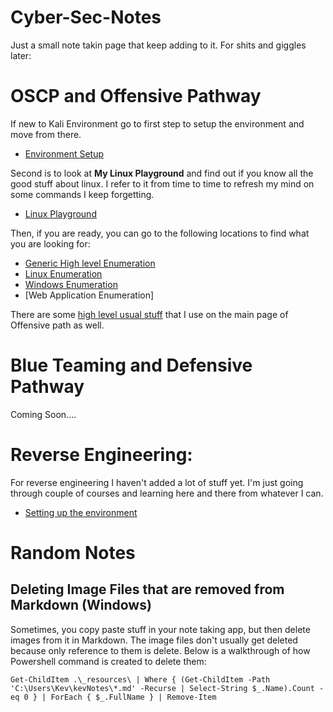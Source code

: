 # Cyber-Sec-Notes

Just a small note takin page that keep adding to it. For shits and giggles later:

# OSCP and Offensive Pathway

If new to Kali Environment go to first step to setup the environment and move from there.

- [Environment Setup](/setup/README.md)

Second is to look at **My Linux Playground** and find out if you know all the good stuff about linux. I refer to it from time to time to refresh my mind on some commands I keep forgetting.

- [Linux Playground](/offensive/linux-playground.md)

Then, if you are ready, you can go to the following locations to find what you are looking for:

- [Generic High level Enumeration](/offensive/enumeration.md)
- [Linux Enumeration](/offensive/enumeration-linux.md)
- [Windows Enumeration](/offensive/enumeration-windows.md)
- [Web Application Enumeration]

There are some [high level usual stuff](/offensive/README.md) that I use on the main page of Offensive path as well.

# Blue Teaming and Defensive Pathway

Coming Soon....

# Reverse Engineering:

For reverse engineering I haven't added a lot of stuff yet. I'm just going through couple of courses and learning here and there from whatever I can.

- [Setting up the environment](/Reverse%20Engineering/README.md)

# Random Notes

## Deleting Image Files that are removed from Markdown (Windows)

Sometimes, you copy paste stuff in your note taking app, but then delete images from it in Markdown. The image files don't usually get deleted because only reference to them is delete. Below is a walkthrough of how Powershell command is created to delete them:

`Get-ChildItem .\_resources\ | Where { (Get-ChildItem -Path 'C:\Users\Kev\kevNotes\*.md' -Recurse | Select-String $_.Name).Count -eq 0 } | ForEach { $_.FullName } | Remove-Item`
